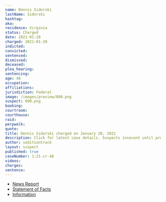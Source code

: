 ```yaml
---
name: Dennis Sidorski
lastName: Sidorski
hashtag:
aka:
residence: Virginia
status: Charged
date: 2021-01-20
charged: 2021-01-20
indicted:
convicted: 
sentenced: 
dismissed: 
deceased:
plea_hearing:
sentencing:
age: 46
occupation:
affiliations:
jurisdiction: Federal
image: /images/preview/090.png
suspect: 090.png
booking:
courtroom:
courthouse:
raid:
perpwalk:
quote:
title: Dennis Sidorski charged on January 20, 2021
description: Click for latest case details. Suspects innocent until proven guilty.
author: seditiontrack
layout: suspect
published: true
caseNumber: 1:21-cr-48
videos:
charges:
sentence:
---
```

- [News Report](https://www.newsweek.com/dennis-sidorski-american-supremacist-rioter-charged-employee-fbi-1566787)
- [Statement of Facts](https://www.justice.gov/usao-dc/case-multi-defendant/file/1371516/download)
- [Information](https://www.justice.gov/usao-dc/case-multi-defendant/file/1377856/download)
